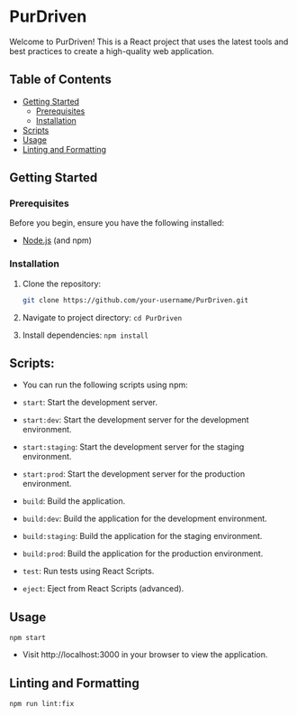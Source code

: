 # PurDriven

Welcome to PurDriven! This is a React project that uses the latest tools and best practices to create a high-quality web application.

## Table of Contents

- [Getting Started](#getting-started)
  - [Prerequisites](#prerequisites)
  - [Installation](#installation)
- [Scripts](#scripts)
- [Usage](#usage)
- [Linting and Formatting](#linting-and-formatting)

## Getting Started

### Prerequisites

Before you begin, ensure you have the following installed:

- [Node.js](https://nodejs.org/) (and npm)

### Installation

1. Clone the repository:

   ```sh
   git clone https://github.com/your-username/PurDriven.git
2. Navigate to project directory:
  ```cd PurDriven```
3. Install dependencies:
  ```npm install```

## Scripts:
 - You can run the following scripts using npm:

- `start`: Start the development server.
- `start:dev`: Start the development server for the development environment.
- `start:staging`: Start the development server for the staging environment.
- `start:prod`: Start the development server for the production environment.
- `build`: Build the application.
- `build:dev`: Build the application for the development environment.
- `build:staging`: Build the application for the staging environment.
- `build:prod`: Build the application for the production environment.
- `test`: Run tests using React Scripts.
- `eject`: Eject from React Scripts (advanced).

## Usage
```npm start```
- Visit http://localhost:3000 in your browser to view the application.

## Linting and Formatting
```npm run lint:fix```